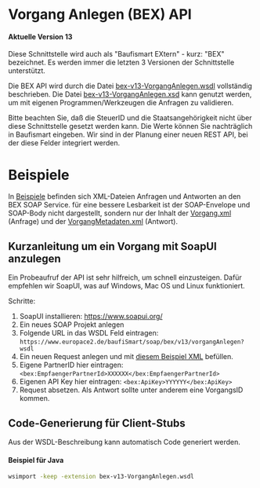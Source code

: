 
# Vorgang Anlegen (BEX) API

#### Aktuelle Version 13

Diese Schnittstelle wird auch als "Baufismart EXtern" - kurz: "BEX" bezeichnet. Es werden immer die letzten 3 Versionen der Schnittstelle unterstützt.

Die BEX API wird durch die Datei [bex-v13-VorgangAnlegen.wsdl](https://github.com/europace/baufismart-vorgang-anlegen-api/blob/master/bex-v13-VorgangAnlegen.wsdl)
vollständig beschrieben. Die Datei [bex-v13-VorgangAnlegen.xsd](https://github.com/europace/baufismart-vorgang-anlegen-api/blob/master/bex-v13-VorgangAnlegen.xsd)
kann genutzt werden, um mit eigenen Programmen/Werkzeugen
die Anfragen zu validieren.

Bitte beachten Sie, daß die SteuerID und die Staatsangehörigkeit nicht über diese Schnittstelle gesetzt werden kann. Die Werte können Sie nachträglich in Baufismart eingeben.
Wir sind in der Planung einer neuen REST API, bei der diese Felder integriert werden. 

# Beispiele


In [Beispiele](https://github.com/europace/baufismart-vorgang-anlegen-api/tree/master/Beispiele) befinden sich XML-Dateien Anfragen und Antworten
an den BEX SOAP Service. für eine bessere Lesbarkeit ist
der SOAP-Envelope und SOAP-Body nicht dargestellt,
sondern nur der Inhalt
der [Vorgang.xml](https://github.com/europace/baufismart-vorgang-anlegen-api/blob/masterBeispiele/bex-v13-Vorgang.xml) (Anfrage)
und der [VorgangMetadaten.xml](https://github.com/europace/baufismart-vorgang-anlegen-api/blob/masterBeispiele/bex-v13-VorgangMetadaten.xml) (Antwort).

## Kurzanleitung um ein Vorgang mit SoapUI anzulegen
Ein Probeaufruf der API ist sehr hilfreich, um schnell einzusteigen. Dafür empfehlen wir SoapUI, was auf Windows, Mac OS und Linux funktioniert.

Schritte:
1. SoapUI installieren: https://www.soapui.org/
2. Ein neues SOAP Projekt anlegen
3. Folgende URL in das WSDL Feld eintragen: `https://www.europace2.de/baufiSmart/soap/bex/v13/vorgangAnlegen?wsdl`
4. Ein neuen Request anlegen und mit [diesem Beispiel XML](https://raw.githubusercontent.com/europace/baufismart-vorgang-anlegen-api/master/Beispiele/bex-v13-vorgangAnlegen-SoapUI.xml) befüllen.
4. Eigene PartnerID hier eintragen: `<bex:EmpfaengerPartnerId>XXXXXX</bex:EmpfaengerPartnerId>`
5. Eigenen API Key hier eintragen: `<bex:ApiKey>YYYYYY</bex:ApiKey>`
6. Request absetzen. Als Antwort sollte unter anderem eine VorgangsID kommen.


## Code-Generierung für Client-Stubs

Aus der WSDL-Beschreibung kann automatisch Code generiert werden.

#### Beispiel für Java

````bash
wsimport -keep -extension bex-v13-VorgangAnlegen.wsdl
````
